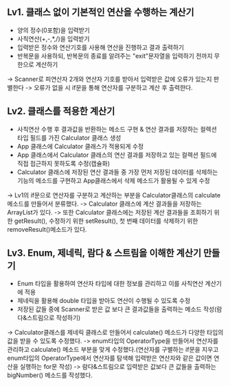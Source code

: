 ## Lv1. 클래스 없이 기본적인 연산을 수행하는 계산기

- 양의 정수(0포함)을 입력받기
- 사칙연산(+,-,*,/)을 입력받기
- 입력받은 정수와 연산기호를 사용해 연산을 진행하고 결과 출력하기
- 반복문을 사용하되, 반복문의 종료를 알려주는 "exit"문자열을 입력하기 전까지 무한으로 계산하기

-> Scanner로 피연산자 2개와 연산자 기호를 받아서 입력받은 값에 오류가 있는지 판별한다
-> 오류가 없을 시 if문을 통해 연산자를 구분하고 계산 후 출력한다.

## Lv2. 클래스를 적용한 계산기

- 사칙연산 수행 후 결과값을 반환하는 메소드 구현 & 연산 결과를 저장하는 컬렉션 타입 필드를 가진 Calculator 클래스 생성
- App 클래스에 Calculator 클래스가 적용되게 수정
- App 클래스에서 Calculator 클래스의 연산 결과를 저장하고 있는 컬렉션 필드에 직접 접근하지 못하도록 수정(캡슐화)
- Calculator 클래스에 저장된 연산 결과들 중 가장 먼저 저장된 데이터를 삭제하는 기능의 메소드를 구현하고 App클래스에서 삭제 메소드가 활용될 수 있게 수정

-> Lv1의 if문으로 연산자를 구분하고 계산하는 부분을 Calculator클래스의 calculate 메소드를 만들어서 분류했다.
-> Calculator 클래스에 계산 결과들을 저장하는 ArrayList가 있다.
-> 또한 Calculator 클래스에는 저장된 계산 결과들을 조회하기 위한 getResult(), 수정하기 위한 setResult(), 첫 번째 데이터를 삭제하기 위한 removeResult()메소드가 있다.

## Lv3. Enum, 제네릭, 람다 & 스트림을 이해한 계산기 만들기

- Enum 타입을 활용하여 연산자 타입에 대한 정보를 관리하고 이를 사칙연산 계산기에 적용
- 제네릭을 활용해 double 타입을 받아도 연산이 수행될 수 있도록 수정
- 저장된 값들 중에 Scanner로 받은 값 보다 큰 결과값들을 출력하는 메소드 작성(람다&스트림으로 작성하기)

-> Calculator클래스를 제네릭 클래스로 만들어서 calculate() 메소드가 다양한 타입의 값을 받을 수 있도록 수정했다.
-> enum타입의 OperatorType을 만들어서 연산자를 관리하고 calculate() 메소드 부분을 맞게 수정했다.(연산자를 구별하는 if문을 지우고 enum타입의 OperatorType에서 연산자를 탐색해 입력받은 연산자와 같은 값이면 연산을 실행하는 for문 작성)
-> 람다&스트림으로 입력받은 값보다 큰 값들을 출력하는 bigNumber() 메소드를 작성했다.
